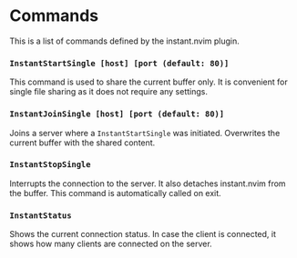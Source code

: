 Commands 
========

This is a list of commands defined by the instant.nvim plugin.

### `InstantStartSingle [host] [port (default: 80)]`

This command is used to share the current buffer only. It is convenient for single file sharing as it does not require any settings.

### `InstantJoinSingle [host] [port (default: 80)]`

Joins a server where a `InstantStartSingle` was initiated. Overwrites the current buffer with the shared content.

### `InstantStopSingle`

Interrupts the connection to the server. It also detaches instant.nvim from the buffer. This command is automatically called on exit.

### `InstantStatus`

Shows the current connection status. In case the client is connected, it shows how many clients are connected on the server.

